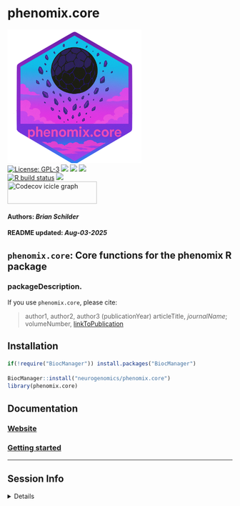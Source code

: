 phenomix.core
================
<img src='https://github.com/neurogenomics/phenomix.core/raw/master/inst/hex/hex.png' title='Hex sticker for phenomix.core' height='300'><br>
[![License:
GPL-3](https://img.shields.io/badge/license-GPL--3-blue.svg)](https://cran.r-project.org/web/licenses/GPL-3)
[![](https://img.shields.io/badge/devel%20version-0.99.0-black.svg)](https://github.com/neurogenomics/phenomix.core)
[![](https://img.shields.io/github/languages/code-size/neurogenomics/phenomix.core.svg)](https://github.com/neurogenomics/phenomix.core)
[![](https://img.shields.io/github/last-commit/neurogenomics/phenomix.core.svg)](https://github.com/neurogenomics/phenomix.core/commits/master)
<br> [![R build
status](https://github.com/neurogenomics/phenomix.core/workflows/rworkflows/badge.svg)](https://github.com/neurogenomics/phenomix.core/actions)
[![](https://codecov.io/gh/neurogenomics/phenomix.core/branch/master/graph/badge.svg)](https://app.codecov.io/gh/neurogenomics/phenomix.core)
<br>
<a href='https://app.codecov.io/gh/neurogenomics/phenomix.core/tree/master' target='_blank'><img src='https://codecov.io/gh/neurogenomics/phenomix.core/branch/master/graphs/icicle.svg' title='Codecov icicle graph' width='200' height='50' style='vertical-align: top;'></a>  
<h4>  
Authors: <i>Brian Schilder</i>  
</h4>
<h4>  
README updated: <i>Aug-03-2025</i>  
</h4>

<!-- To modify Package/Title/Description/Authors fields, edit the DESCRIPTION file -->

## `phenomix.core`: Core functions for the phenomix R package

### packageDescription.

If you use `phenomix.core`, please cite:

<!-- Modify this by editing the file: inst/CITATION  -->

> author1, author2, author3 (publicationYear) articleTitle,
> *journalName*; volumeNumber, [linkToPublication](linkToPublication)

## Installation

``` r
if(!require("BiocManager")) install.packages("BiocManager")

BiocManager::install("neurogenomics/phenomix.core")
library(phenomix.core)
```

## Documentation

### [Website](https://neurogenomics.github.io/phenomix.core)

### [Getting started](https://neurogenomics.github.io/phenomix.core/articles/phenomix.core)

<hr>

## Session Info

<details>

``` r
utils::sessionInfo()
```

    ## R version 4.4.2 (2024-10-31)
    ## Platform: aarch64-apple-darwin20
    ## Running under: macOS Sequoia 15.5
    ## 
    ## Matrix products: default
    ## BLAS:   /Library/Frameworks/R.framework/Versions/4.4-arm64/Resources/lib/libRblas.0.dylib 
    ## LAPACK: /Library/Frameworks/R.framework/Versions/4.4-arm64/Resources/lib/libRlapack.dylib;  LAPACK version 3.12.0
    ## 
    ## locale:
    ## [1] en_US.UTF-8/en_US.UTF-8/en_US.UTF-8/C/en_US.UTF-8/en_US.UTF-8
    ## 
    ## time zone: America/New_York
    ## tzcode source: internal
    ## 
    ## attached base packages:
    ## [1] stats     graphics  grDevices utils     datasets  methods   base     
    ## 
    ## loaded via a namespace (and not attached):
    ##  [1] gtable_0.3.6        jsonlite_2.0.0      renv_1.1.5         
    ##  [4] dplyr_1.1.4         compiler_4.4.2      BiocManager_1.30.26
    ##  [7] tidyselect_1.2.1    dichromat_2.0-0.1   rvcheck_0.2.1      
    ## [10] scales_1.4.0        yaml_2.3.10         fastmap_1.2.0      
    ## [13] here_1.0.1          ggplot2_3.5.2       R6_2.6.1           
    ## [16] generics_0.1.4      knitr_1.50          yulab.utils_0.2.0  
    ## [19] tibble_3.3.0        desc_1.4.3          dlstats_0.1.7      
    ## [22] rprojroot_2.1.0     pillar_1.11.0       RColorBrewer_1.1-3 
    ## [25] rlang_1.1.6         badger_0.2.5        xfun_0.52          
    ## [28] fs_1.6.6            cli_3.6.5           magrittr_2.0.3     
    ## [31] rworkflows_1.0.6    digest_0.6.37       grid_4.4.2         
    ## [34] rstudioapi_0.17.1   lifecycle_1.0.4     vctrs_0.6.5        
    ## [37] evaluate_1.0.4      glue_1.8.0          data.table_1.17.8  
    ## [40] farver_2.1.2        rmarkdown_2.29      tools_4.4.2        
    ## [43] pkgconfig_2.0.3     htmltools_0.5.8.1

</details>
